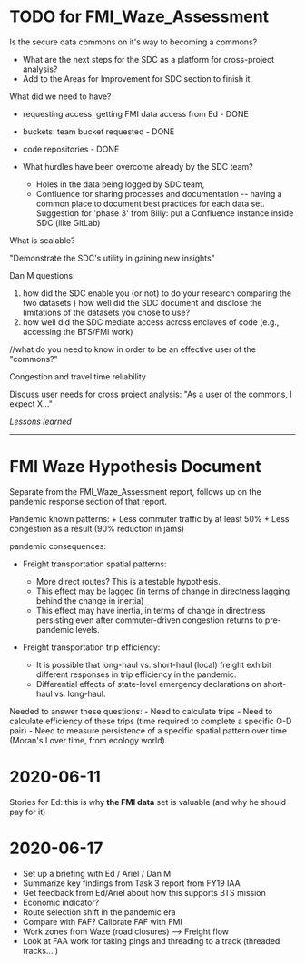 
# TODO for FMI_Waze_Assessment

Is the secure data commons on it's way to becoming a commons?
- What are the next steps for the SDC as a platform for cross-project analysis?
- Add to the Areas for Improvement for SDC section to finish it. 

What did we need to have?
- requesting access: getting FMI data access from Ed - DONE
- buckets: team bucket requested - DONE
- code repositories - DONE

- What hurdles have been overcome already by the SDC team? 
	+ Holes in the data being logged by SDC team,
	+ Confluence for sharing processes and documentation -- having a common place to document best practices for each data set. Suggestion for 'phase 3' from Billy: put a Confluence instance inside SDC (like GitLab)
	
What is scalable?

"Demonstrate the SDC's utility in gaining new insights"

Dan M questions: 
1) how did the SDC enable you (or not) to do your research comparing the two datasets
) how well did the SDC document and disclose the limitations of the datasets you chose to use?
3) how well did the SDC mediate access across enclaves of code (e.g., accessing the BTS/FMI work)


//what do you need to know in order to be an effective user of the "commons?"

Congestion and travel time reliability

Discuss user needs for cross project analysis: "As a user of the commons, I expect X..."

*Lessons learned*


---------------


# FMI Waze Hypothesis Document

Separate from the FMI_Waze_Assessment report, follows up on the pandemic response section of that report. 

Pandemic known patterns: 
	+ Less commuter traffic by at least 50%
	+ Less congestion as a result (90% reduction in jams)
	
pandemic consequences:

- Freight transportation spatial patterns: 
	+ More direct routes? This is a testable hypothesis. 
	+ This effect may be lagged (in terms of change in directness lagging behind the change in inertia)
	+ This effect may have inertia, in terms of change in directness persisting even after commuter-driven congestion returns to pre-pandemic levels. 

- Freight transportation trip efficiency:
	+ It is possible that long-haul vs. short-haul (local) freight exhibit different responses in trip efficiency in the pandemic.
	+ Differential effects of state-level emergency declarations on short-haul vs. long-haul.
	
	
Needed to answer these questions:
	- Need to calculate trips
	- Need to calculate efficiency of these trips (time required to complete a specific O-D pair)
	- Need to measure persistence of a specific spatial pattern over time (Moran's I over time, from ecology world).
	
	
# 2020-06-11

Stories for Ed: this is why **the FMI data** set is valuable (and why he should pay for it)

# 2020-06-17

- Set up a briefing with Ed / Ariel / Dan M 
- Summarize key findings from Task 3 report from FY19 IAA
- Get feedback from Ed/Ariel about how this supports BTS mission
- Economic indicator? 
- Route selection shift in the pandemic era
- Compare with FAF? Calibrate FAF with FMI
- Work zones from Waze (road closures) --> Freight flow
- Look at FAA work for taking pings and threading to a track (threaded tracks... )


